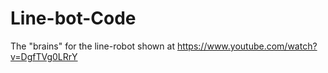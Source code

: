 Line-bot-Code
=============

The "brains" for the line-robot shown at https://www.youtube.com/watch?v=DgfTVg0LRrY
